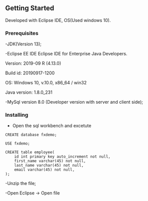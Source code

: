## Getting Started

Developed with Eclipse IDE, OS(Used windows 10).

### Prerequisites

-JDK(Version 13);

-Eclipse EE IDE Eclipse IDE for Enterprise Java Developers.

Version: 2019-09 R (4.13.0)

Build id: 20190917-1200

OS: Windows 10, v.10.0, x86_64 / win32

Java version: 1.8.0_231

-MySql version 8.0 (Developer version with server and client side);


### Installing

- Open the sql workbench and excetute

```
CREATE database fxdemo;

USE fxdemo;

CREATE table employee(
	id int primary key auto_increment not null,
	first_name varchar(45) not null,
	last_name varchar(45) not null,
	email varchar(45) not null,
);
```

-Unzip the file;

-Open Eclipse -> Open file
